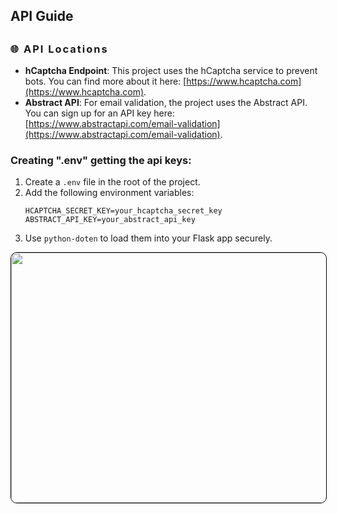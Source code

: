 
## API Guide

## <h3 style="letter-spacing:2px"> 🌐 API Locations </h3>

- **hCaptcha Endpoint**: This project uses the hCaptcha service to prevent bots. You can find more about it here: [https://www.hcaptcha.com](https://www.hcaptcha.com).
- **Abstract API**: For email validation, the project uses the Abstract API. You can sign up for an API key here: [https://www.abstractapi.com/email-validation](https://www.abstractapi.com/email-validation).






### Creating ".env"  getting the api keys:
1. Create a `.env` file in the root of the project.
2. Add the following environment variables:
   ```plaintext
   HCAPTCHA_SECRET_KEY=your_hcaptcha_secret_key
   ABSTRACT_API_KEY=your_abstract_api_key

3. Use `python-doten` to load them into your Flask app securely.
<img src="User-Manual-img/Flowchart.gif" style="border-radius: 10px; border: 1px solid #000; width: 760px; height: 400px; ">
